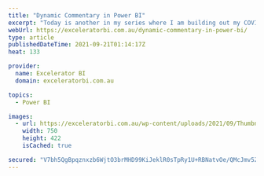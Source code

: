 ```yaml
---
title: "Dynamic Commentary in Power BI"
excerpt: "Today is another in my series where I am building out my COVID report for Australia. There are a few things I cover in the video today.  The main &#8220;new&#8221; concept is the dynamic commentary, but I also show you some more warts and all insider view of building a [...]Read More »"
webUrl: https://exceleratorbi.com.au/dynamic-commentary-in-power-bi/
type: article
publishedDateTime: 2021-09-21T01:14:17Z
heat: 133

provider:
  name: Excelerator BI
  domain: exceleratorbi.com.au

topics:
  - Power BI

images:
  - url: https://exceleratorbi.com.au/wp-content/uploads/2021/09/Thumbnail-e1632139127781.jpg
    width: 750
    height: 422
    isCached: true

secured: "V7bh5QgBpqznxzb6WjtO3brMHD99KiJeklR0sTpRy1U+RBNatvOe/QMcJmv5Zdn+3aW1na+olWXnqR4yjdnMNtub1OQZd47TRC9YZH5spS6WJ2L2UskLKVm4yQrqnzzxEUsEkFDo2N9dQFHULH/xDnxmNMmo+PyJGvosEjRlfyKgb99IWNTapPyA4/vPkVIOejkEeToHtM4Dh65vbawkIpnMC3fko154LPHxe3PJ5Xp5jm7fWe4PuMMBNwLJQAcoaw/pQcY5tdrgcYUKHBEU1nB0nHAw55BgZjILMaF4R4Dxu148UMG4x4oKnSF5LEHYVGGFyGokSAi5ADny0H1ebAf+1SnSU6Q5QeIdiTh0q0M=;IvCHf80EO3G/3xUqvMcTrA=="
---
```


